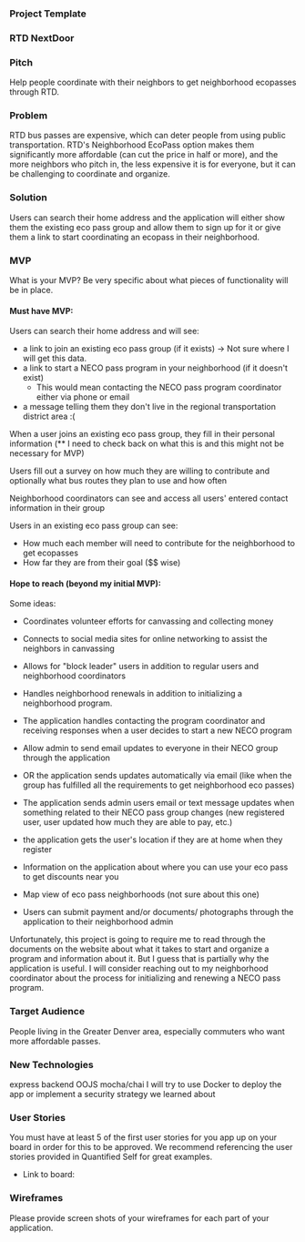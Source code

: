 ### Project Template

### RTD NextDoor

### Pitch

Help people coordinate with their neighbors to get neighborhood ecopasses through RTD.

### Problem

RTD bus passes are expensive, which can deter people from using public transportation. RTD's Neighborhood EcoPass option makes them significantly more affordable (can cut the price in half or more), and the more neighbors who pitch in, the less expensive it is for everyone, but it can be challenging to coordinate and organize. 

### Solution

Users can search their home address and the application will either show them the existing eco pass group and allow them to sign up for it or give them a link to start coordinating an ecopass in their neighborhood.

### MVP

What is your MVP? Be very specific about what pieces of functionality will be in place.

#### Must have MVP:

Users can search their home address and will see:
* a link to join an existing eco pass group (if it exists) -> Not sure where I will get this data.
* a link to start a NECO pass program in your neighborhood (if it doesn't exist)
  * This would mean contacting the NECO pass program coordinator either via phone or email
* a message telling them they don't live in the regional transportation district area :(

When a user joins an existing eco pass group, 
they fill in their personal information
(** I need to check back on what this is and this might not be necessary for MVP)

Users fill out a survey on how much they are willing to contribute and optionally what bus routes they plan to use and how often

Neighborhood coordinators can see and access all users' entered contact information in their group

Users in an existing eco pass group can see:
* How much each member will need to contribute for the neighborhood to get ecopasses
* How far they are from their goal ($$ wise)

#### Hope to reach (beyond my initial MVP):

Some ideas:

* Coordinates volunteer efforts for canvassing and collecting money
* Connects to social media sites for online networking to assist the neighbors in canvassing 

* Allows for "block leader" users in addition to regular users and neighborhood coordinators

* Handles neighborhood renewals in addition to initializing a neighborhood program.

* The application handles contacting the program coordinator and receiving responses when a user decides to start a new NECO program

* Allow admin to send email updates to everyone in their NECO group through the application
* OR the application sends updates automatically via email (like when the group has fulfilled all the requirements to get neighborhood eco passes)

* The application sends admin users email or text message updates when something related to their NECO pass group changes (new registered user, user updated how much they are able to pay, etc.)

* the application gets the user's location if they are at home when they register

* Information on the application about where you can use your eco pass to get discounts near you 
* Map view of eco pass neighborhoods (not sure about this one)

* Users can submit payment and/or documents/ photographs through the application to their neighborhood admin

Unfortunately, this project is going to require me to read through the documents on the website about what it takes to start and organize a program and information about it. But I guess that is partially why the application is useful. 
I will consider reaching out to my neighborhood coordinator about the process for initializing and renewing a NECO pass program.

### Target Audience

People living in the Greater Denver area, especially commuters who want more affordable passes.

### New Technologies

express backend
OOJS
mocha/chai
I will try to use Docker to deploy the app or implement a security strategy we learned about


### User Stories

You must have at least 5 of the first user stories for you app up on your board in order for this to be approved. We recommend referencing the user stories provided in Quantified Self for great examples.

* Link to board:


### Wireframes

Please provide screen shots of your wireframes for each part of your application.

